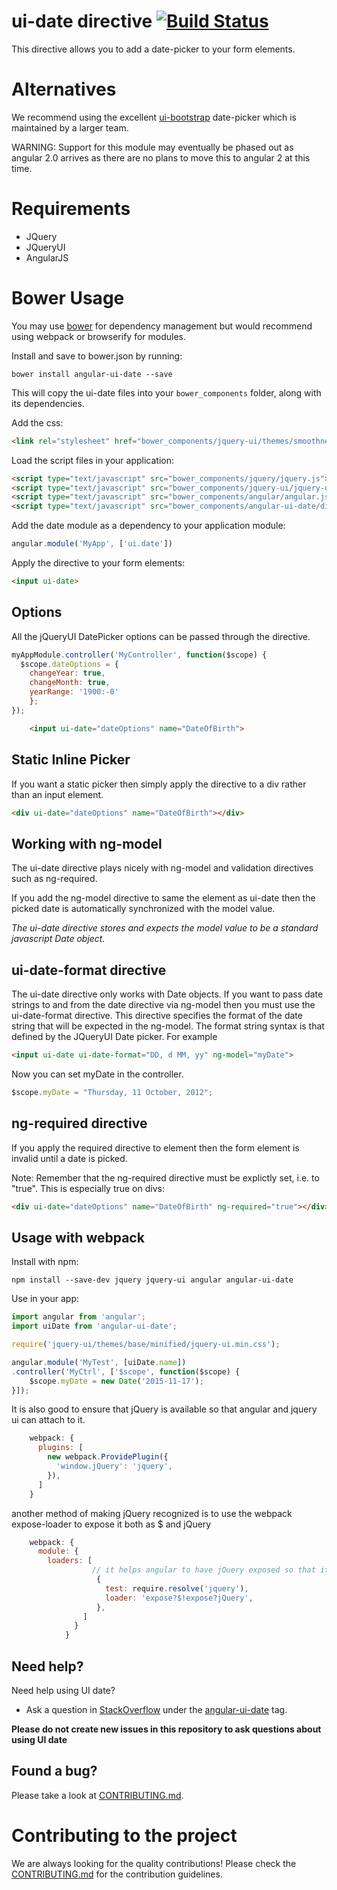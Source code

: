 # ui-date directive [![Build Status](https://travis-ci.org/angular-ui/ui-date.svg)](https://travis-ci.org/angular-ui/ui-date)

This directive allows you to add a date-picker to your form elements.

# Alternatives

We recommend using the excellent [ui-bootstrap](https://angular-ui.github.io/bootstrap/) date-picker which is maintained by a larger team.  

WARNING: Support for this module may eventually be phased out as angular 2.0 arrives as there are no plans to move this to angular 2 at this time.

# Requirements

- JQuery
- JQueryUI
- AngularJS

# Bower Usage

You may use [bower](http://bower.io/) for dependency management but would recommend using webpack or browserify for modules.

Install and save to bower.json by running:

    bower install angular-ui-date --save

This will copy the ui-date files into your `bower_components` folder, along with its dependencies.

Add the css:

```html
<link rel="stylesheet" href="bower_components/jquery-ui/themes/smoothness/jquery-ui.css"/>
```

Load the script files in your application:

```html
<script type="text/javascript" src="bower_components/jquery/jquery.js"></script>
<script type="text/javascript" src="bower_components/jquery-ui/jquery-ui.js"></script>
<script type="text/javascript" src="bower_components/angular/angular.js"></script>
<script type="text/javascript" src="bower_components/angular-ui-date/dist/date.js"></script>
```

Add the date module as a dependency to your application module:

```js
angular.module('MyApp', ['ui.date'])
```

Apply the directive to your form elements:

```html
<input ui-date>
```

## Options

All the jQueryUI DatePicker options can be passed through the directive.

```js
myAppModule.controller('MyController', function($scope) {
  $scope.dateOptions = {
    changeYear: true,
    changeMonth: true,
    yearRange: '1900:-0'
    };
});
```

```html
    <input ui-date="dateOptions" name="DateOfBirth">
```

## Static Inline Picker

If you want a static picker then simply apply the directive to a div rather than an input element.

```html
<div ui-date="dateOptions" name="DateOfBirth"></div>
```

## Working with ng-model

The ui-date directive plays nicely with ng-model and validation directives such as ng-required.

If you add the ng-model directive to same the element as ui-date then the picked date is automatically synchronized with the model value.

_The ui-date directive stores and expects the model value to be a standard javascript Date object._

## ui-date-format directive

The ui-date directive only works with Date objects.
If you want to pass date strings to and from the date directive via ng-model then you must use the ui-date-format directive.
This directive specifies the format of the date string that will be expected in the ng-model.
The format string syntax is that defined by the JQueryUI Date picker. For example

```html
<input ui-date ui-date-format="DD, d MM, yy" ng-model="myDate">
```

Now you can set myDate in the controller.

```js
$scope.myDate = "Thursday, 11 October, 2012";
```

## ng-required directive

If you apply the required directive to element then the form element is invalid until a date is picked.

Note: Remember that the ng-required directive must be explictly set, i.e. to "true".  This is especially true on divs:

```html
<div ui-date="dateOptions" name="DateOfBirth" ng-required="true"></div>
```

## Usage with webpack

Install with npm:

    npm install --save-dev jquery jquery-ui angular angular-ui-date

Use in your app:

```javascript
import angular from 'angular';
import uiDate from 'angular-ui-date';

require('jquery-ui/themes/base/minified/jquery-ui.min.css');

angular.module('MyTest', [uiDate.name])
.controller('MyCtrl', ['$scope', function($scope) {
    $scope.myDate = new Date('2015-11-17');
}]);
```

It is also good to ensure that jQuery is available so that angular and jquery ui can attach to it.

```javascript
    webpack: {
      plugins: [
        new webpack.ProvidePlugin({
          'window.jQuery': 'jquery',
        }),
      ]
    }
```

another method of making jQuery recognized is to use the webpack expose-loader to expose it both as $ and jQuery

```javascript
    webpack: {
      module: {
        loaders: [
                  // it helps angular to have jQuery exposed so that it uses $ instead of jqLite      
                   {
                     test: require.resolve('jquery'),
                     loader: 'expose?$!expose?jQuery',
                   },
                ]
              }
            }
```
## Need help?
Need help using UI date?

* Ask a question in [StackOverflow](http://stackoverflow.com/) under the [angular-ui-date](http://stackoverflow.com/questions/tagged/angular-ui-date) tag.

**Please do not create new issues in this repository to ask questions about using UI date**

## Found a bug?
Please take a look at [CONTRIBUTING.md](CONTRIBUTING.md#you-think-youve-found-a-bug).

# Contributing to the project

We are always looking for the quality contributions! Please check the [CONTRIBUTING.md](CONTRIBUTING.md) for the contribution guidelines.
